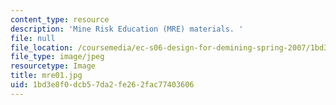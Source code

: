 ```yaml
---
content_type: resource
description: 'Mine Risk Education (MRE) materials. '
file: null
file_location: /coursemedia/ec-s06-design-for-demining-spring-2007/1bd3e8f0dcb57da2fe262fac77403606_mre01.jpg
file_type: image/jpeg
resourcetype: Image
title: mre01.jpg
uid: 1bd3e8f0-dcb5-7da2-fe26-2fac77403606
---
```

